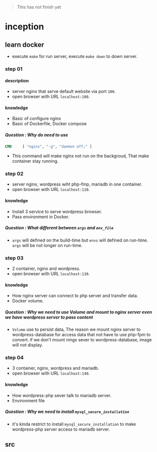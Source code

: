 > This has not finish yet
# inception
## learn docker
- execute `make` for run server, execute `make down` to down server.
### step 01
#### description
- server nginx that serve default website via port `100`.
- open browser with URL `localhost:100`.
#### knowledge
- Basic of configure nginx
- Basic of Dockerfile, Docker compose
##### Question : Why do need to use
```Dockerfile
CMD		[ "nginx", "-g", "daemon off;" ]
```
- This command will make nginx not run on the backgroud, That make container stay running.
### step 02
- server nginx, wordpress wiht php-fmp, mariadb in one container.
- open browser with URL `localhost:120`.
#### knowledge
- Install 3 service to serve wordpress browser.
- Pass environment in Docker.
##### Question : What different between `args` and `env_file`
- `args` will defined on the build-time but `envs` will defined on run-time. `args` will be not longer on run-time.
### step 03
- 2 container, nginx and wordpress.
- open browser with URL `localhost:130`.
#### knowledge
- How nginx server can connect to php server and transfer data.
- Docker volume.
##### Question : Why we need to use *Volume* and mount to nginx server even we have wordpress server to pass content
- `Volume` use to persist data, The reason we mount nginx server to wordpress-database for access data that not have to use php-fpm to convert. if we don't mount ningx sever to wordpress-database, image will not display.
### step 04
- 3 container, nginx, wordpress and mariadb.
- open browser with URL `localhost:140`.
#### knowledge
- How wordpress-php sever talk to mariadb server.
- Environment file
##### Question : Why we need to install `mysql_secure_installation`
- it's kinda restrict to install `mysql_secure_installation` to make wordpress-php server access to mariadb server.
## src